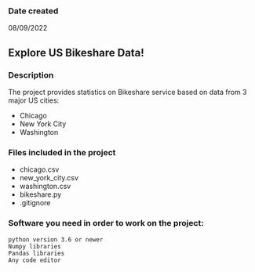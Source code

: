 ### Date created
08/09/2022

## **Explore US Bikeshare Data!**

### Description
The project provides statistics on Bikeshare service based on data from 3 major US cities:

- Chicago
- New York City
- Washington

### Files included in the project

- chicago.csv
- new_york_city.csv
- washington.csv
- bikeshare.py
- .gitignore

### Software you need in order to work on the project:
```
python version 3.6 or newer
Numpy libraries
Pandas libraries
Any code editor
```







